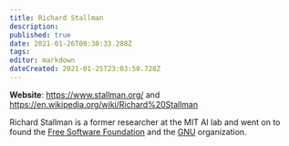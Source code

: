 ```yaml
---
title: Richard Stallman
description: 
published: true
date: 2021-01-26T00:30:33.288Z
tags: 
editor: markdown
dateCreated: 2021-01-25T23:03:50.728Z
---
```


**Website**: <https://www.stallman.org/> and <https://en.wikipedia.org/wiki/Richard%20Stallman>

Richard Stallman is a former researcher at the MIT AI lab and went on to found the [Free Software Foundation](/groups-people/fsf) and the [GNU](/groups-people/gnu) organization.
